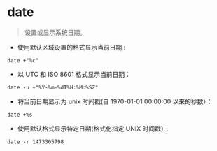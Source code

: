 # date

> 设置或显示系统日期。

- 使用默认区域设置的格式显示当前日期 :

`date +"%c"`

- 以 UTC 和 ISO 8601 格式显示当前日期：

`date -u +"%Y-%m-%dT%H:%M:%SZ"`

- 将当前日期显示为 unix 时间戳(自 1970-01-01 00:00:00 以来的秒数）：

`date +%s`

- 使用默认格式显示特定日期(格式化指定 UNIX 时间戳）：

`date -r 1473305798`
